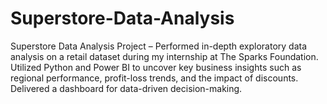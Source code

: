 # Superstore-Data-Analysis
Superstore Data Analysis Project – Performed in-depth exploratory data analysis on a retail dataset during my internship at The Sparks Foundation. Utilized Python and Power BI to uncover key business insights such as regional performance, profit-loss trends, and the impact of discounts. Delivered a dashboard for data-driven decision-making.
